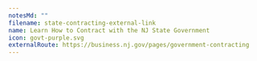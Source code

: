 ```yaml
---
notesMd: ""
filename: state-contracting-external-link
name: Learn How to Contract with the NJ State Government
icon: govt-purple.svg
externalRoute: https://business.nj.gov/pages/government-contracting
---
```

